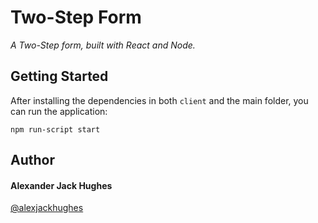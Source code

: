 # Two-Step Form

_A Two-Step form, built with React and Node._

## Getting Started

After installing the dependencies in both `client` and the main folder, you can run the application:

```
npm run-script start
```

## Author

#### **Alexander Jack Hughes**

[@alexjackhughes](https://twitter.com/alexjackhughes "Twitter")
